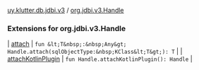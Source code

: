 [uy.klutter.db.jdbi.v3](../index.md) / [org.jdbi.v3.Handle](.)


### Extensions for org.jdbi.v3.Handle


| [attach](attach.md) | `fun &lt;T&nbsp;:&nbsp;Any&gt; Handle.attach(sqlObjectType:&nbsp;KClass&lt;T&gt;): T` |
| [attachKotlinPlugin](attach-kotlin-plugin.md) | `fun Handle.attachKotlinPlugin(): Handle` |

